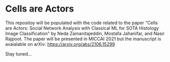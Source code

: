 # Cells are Actors
This repositoy will be populated with the code related to the paper "Cells are Actors: Social Network Analysis with Classical  ML for SOTA Histology Image Classification" by Neda Zamanitajeddin, Mostafa Jahanifar, and Nasir Rajpoot. The paper will be presented in MICCAI 2021 but the manuscript is avaialable on arXiv: https://arxiv.org/abs/2106.15299

Stay tuned...
